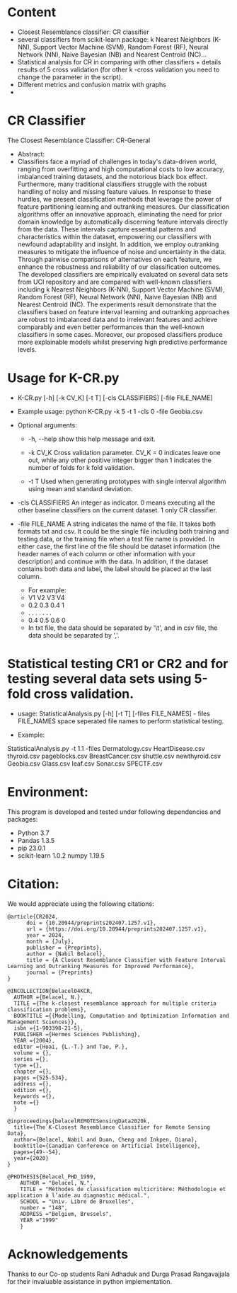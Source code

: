 # Content
- Closest Resemblance classifier: CR classifier
- several classifiers from scikit-learn package: k Nearest Neighbors (K-NN), Support Vector Machine (SVM), Random Forest (RF), Neural Network (NN), Naive Bayesian (NB) and Nearest Centroid (NC)...
- Statistical analysis for  CR in comparing with other classifiers + details results of 5 cross validation (for other k -cross validation you need to change the parameter in the script).
- Different metrics and confusion matrix with graphs
- 
# CR Classifier
The Closest Resemblance Classifier: CR-General
* Abstract:
* Classifiers face a myriad of challenges in today's data-driven world, ranging from overfitting and high computational costs to low accuracy, imbalanced training datasets, and the notorious black box effect. Furthermore, many traditional classifiers struggle with the robust handling of noisy and missing feature values. In response to these hurdles, we present  classification methods that leverage the power of feature partitioning learning and outranking measures.
Our classification algorithms offer an innovative approach, eliminating the need for prior domain knowledge by automatically discerning feature intervals directly from the data. These intervals capture essential patterns and characteristics within the dataset, empowering our classifiers with newfound adaptability and insight.
In addition, we employ outranking measures to mitigate the influence of noise and uncertainty in the data. Through pairwise comparisons of alternatives on each feature, we enhance the robustness and reliability of our classification outcomes.
The developed classifiers are empirically evaluated on several data sets from UCI repository and are compared with well-known classifiers including k Nearest Neighbors (K-NN), Support Vector Machine (SVM), Random Forest (RF), Neural Network (NN), Naive Bayesian (NB) and Nearest Centroid (NC). The experiments result demonstrate that the classifiers based on feature interval learning and outranking approaches are robust to imbalanced data and to irrelevant features and achieve comparably and even better performances than the well-known classifiers in some cases. Moreover, our proposed classifiers produce more explainable models whilst preserving high predictive performance levels.

# Usage for K-CR.py

* K-CR.py [-h]  [-k CV_K] [-t T] [-cls CLASSIFIERS] [-file FILE_NAME]

* Example usage: python K-CR.py -k 5 -t 1 -cls 0 -file Geobia.csv

* Optional arguments:
  * -h, --help            show this help message and exit.

  * -k CV_K              Cross validation parameter. CV_K = 0 indicates leave
                         one out, while any other positive integer
                         bigger than 1 indicates the number of folds for k fold
                         validation.

  * -t T                Used when generating prototypes with
                        single interval algorithm using mean and standard
                        deviation.

 * -cls CLASSIFIERS      An integer as indicator. 0 means executing all the
                        other baseline classifiers on the current dataset. 1
                        only CR classifier.

 * -file FILE_NAME       A string indicates the name of the file. It takes both formats txt and csv. It could be
                        the single file including both training and testing
                        data, or the training file when a test file name is
                        provided. In either case, the first line of the file should be dataset information (the header names of each column or other
                        information with your description) and continue with the data. In addition, if the dataset contains both data and label, the label 
                        should be placed at the last column.
   * For example:
   * V1  V2  V3  V4
   * 0.2 0.3 0.4 1
   * . . . . . . .
   * 0.4 0.5 0.6 0
   * In txt file, the data should be separated by '\t', and in csv file, the data should be separated by ','.


# Statistical testing CR1 or CR2 and for testing several data sets using 5-fold cross validation.

* usage: StatisticalAnalysis.py [-h] [-t T] [-files FILE_NAMES]
          - files FILE_NAMES space seperated file names to perform statistical testing.

* Example:

StatisticalAnalysis.py -t 1.1 -files Dermatology.csv HeartDisease.csv thyroid.csv pageblocks.csv BreastCancer.csv shuttle.csv newthyroid.csv Geobia.csv Glass.csv leaf.csv Sonar.csv SPECTF.csv

# Environment:
This program is developed and tested under following dependencies and packages:
* Python		3.7
* Pandas 1.3.5
* pip 23.0.1
* scikit-learn	1.0.2
numpy		1.19.5

# Citation:
We would appreciate using the following citations:

```
@article{CR2024,
	  doi = {10.20944/preprints202407.1257.v1},
	  url = {https://doi.org/10.20944/preprints202407.1257.v1},
	  year = 2024,
	  month = {July},
	  publisher = {Preprints},
	  author = {Nabil Belacel},
	  title = {A Closest Resemblance Classifier with Feature Interval Learning and Outranking Measures for Improved Performance},
	  journal = {Preprints}
}

```
```
@INCOLLECTION{Belacel04KCR,
  AUTHOR ={Belacel, N.},
  TITLE ={The k-closest resemblance approach for multiple criteria classification problems},
  BOOKTITLE ={{Modelling, Computation and Optimization Information and Management Sciences}},
  isbn ={1-903398-21-5},
  PUBLISHER ={Hermes Sciences Publishing},
  YEAR ={2004},
  editor ={Hoai, {L.-T.} and Tao, P.},
  volume = {},
  series ={},
  type ={},
  chapter ={},
  pages ={525-534},
  address ={},
  edition ={},
  keywords ={},
  note ={} 
  }

```

```
@inproceedings{belacelREMOTESensingData2020k,
  title={The K-Closest Resemblance Classifier for Remote Sensing Data},
  author={Belacel, Nabil and Duan, Cheng and Inkpen, Diana},
  booktitle={Canadian Conference on Artificial Intelligence},
  pages={49--54},
  year={2020}
}

```

```
@PHDTHESIS{Belacel_PHD_1999,
    AUTHOR = "Belacel, N.",
    TITLE = "Méthodes de classification multicritère: Méthodologie et application à l’aide au diagnostic médical.",
    SCHOOL = "Univ. Libre de Bruxelles",
    number = "148",
    ADDRESS ="Belgium, Brussels",
    YEAR ="1999"
    }

```

# Acknowledgements

Thanks to our Co-op students Rani Adhaduk and Durga Prasad Rangavajjala for their invaluable assistance in python implementation.
